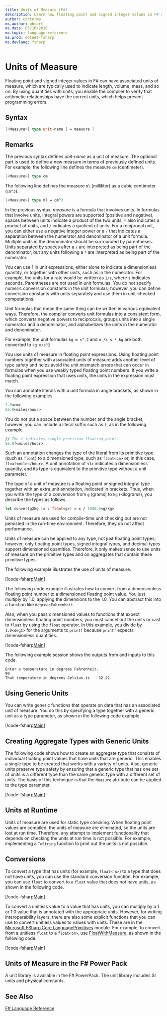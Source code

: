 ```yaml
---
title: Units of Measure (F#)
description: Learn how floating point and signed integer values in F# can have associated units of measure, which are typically used to indicate length, volume, and mass.
author: cartermp
ms.author: phcart
ms.date: 05/16/2016
ms.topic: language-reference
ms.prod: dotnet-fsharp
ms.devlang: fsharp
---
```

# Units of Measure

Floating point and signed integer values in F# can have associated units of measure, which are typically used to indicate length, volume, mass, and so on. By using quantities with units, you enable the compiler to verify that arithmetic relationships have the correct units, which helps prevent programming errors.


## Syntax

```fsharp
[<Measure>] type unit-name [ = measure ]
```

## Remarks
The previous syntax defines *unit-name* as a unit of measure. The optional part is used to define a new measure in terms of previously defined units. For example, the following line defines the measure `cm` (centimeter).

```fsharp
[<Measure>] type cm
```

The following line defines the measure `ml` (milliliter) as a cubic centimeter (`cm^3`).

```fsharp
[<Measure>] type ml = cm^3
```

In the previous syntax, *measure* is a formula that involves units. In formulas that involve units, integral powers are supported (positive and negative), spaces between units indicate a product of the two units, `*` also indicates a product of units, and `/` indicates a quotient of units. For a reciprocal unit, you can either use a negative integer power or a `/` that indicates a separation between the numerator and denominator of a unit formula. Multiple units in the denominator should be surrounded by parentheses. Units separated by spaces after a `/` are interpreted as being part of the denominator, but any units following a `*` are interpreted as being part of the numerator.

You can use 1 in unit expressions, either alone to indicate a dimensionless quantity, or together with other units, such as in the numerator. For example, the units for a rate would be written as `1/s`, where `s` indicates seconds. Parentheses are not used in unit formulas. You do not specify numeric conversion constants in the unit formulas; however, you can define conversion constants with units separately and use them in unit-checked computations.

Unit formulas that mean the same thing can be written in various equivalent ways. Therefore, the compiler converts unit formulas into a consistent form, which converts negative powers to reciprocals, groups units into a single numerator and a denominator, and alphabetizes the units in the numerator and denominator.

For example, the unit formulas `kg m s^-2` and `m /s s * kg` are both converted to `kg m/s^2`.

You use units of measure in floating point expressions. Using floating point numbers together with associated units of measure adds another level of type safety and helps avoid the unit mismatch errors that can occur in formulas when you use weakly typed floating point numbers. If you write a floating point expression that uses units, the units in the expression must match.

You can annotate literals with a unit formula in angle brackets, as shown in the following examples.

```fsharp
1.0<cm>
55.0<miles/hour>
```

You do not put a space between the number and the angle bracket; however, you can include a literal suffix such as `f`, as in the following example.

```fsharp
// The f indicates single-precision floating point.
55.0f<miles/hour>
```

Such an annotation changes the type of the literal from its primitive type (such as `float`) to a dimensioned type, such as `float<cm>` or, in this case, `float<miles/hour>`. A unit annotation of `<1>` indicates a dimensionless quantity, and its type is equivalent to the primitive type without a unit parameter.

The type of a unit of measure is a floating point or signed integral type together with an extra unit annotation, indicated in brackets. Thus, when you write the type of a conversion from `g` (grams) to `kg` (kilograms), you describe the types as follows.

```fsharp
let convertg2kg (x : float<g>) = x / 1000.0<g/kg>
```

Units of measure are used for compile-time unit checking but are not persisted in the run-time environment. Therefore, they do not affect performance.

Units of measure can be applied to any type, not just floating point types; however, only floating point types, signed integral types, and decimal types support dimensioned quantities. Therefore, it only makes sense to use units of measure on the primitive types and on aggregates that contain these primitive types.

The following example illustrates the use of units of measure.

[!code-fsharp[Main](../../../samples/snippets/fsharp/lang-ref-2/snippet6901.fs)]
    
The following code example illustrates how to convert from a dimensionless floating point number to a dimensioned floating point value. You just multiply by 1.0, applying the dimensions to the 1.0. You can abstract this into a function like `degreesFahrenheit`.

Also, when you pass dimensioned values to functions that expect dimensionless floating point numbers, you must cancel out the units or cast to `float` by using the `float` operator. In this example, you divide by `1.0<degC>` for the arguments to `printf` because `printf` expects dimensionless quantities.

[!code-fsharp[Main](../../../samples/snippets/fsharp/lang-ref-2/snippet6902.fs)]

The following example session shows the outputs from and inputs to this code.

```
Enter a temperature in degrees Fahrenheit.
90
That temperature in degrees Celsius is    32.22.
```

## Using Generic Units
You can write generic functions that operate on data that has an associated unit of measure. You do this by specifying a type together with a generic unit as a type parameter, as shown in the following code example.

[!code-fsharp[Main](../../../samples/snippets/fsharp/lang-ref-2/snippet6903.fs)]
    
## Creating Aggregate Types with Generic Units
The following code shows how to create an aggregate type that consists of individual floating point values that have units that are generic. This enables a single type to be created that works with a variety of units. Also, generic units preserve type safety by ensuring that a generic type that has one set of units is a different type than the same generic type with a different set of units. The basis of this technique is that the `Measure` attribute can be applied to the type parameter.

[!code-fsharp[Main](../../../samples/snippets/fsharp/lang-ref-2/snippet6904.fs)]
    
## Units at Runtime
Units of measure are used for static type checking. When floating point values are compiled, the units of measure are eliminated, so the units are lost at run time. Therefore, any attempt to implement functionality that depends on checking the units at run time is not possible. For example, implementing a `ToString` function to print out the units is not possible.


## Conversions
To convert a type that has units (for example, `float<'u>`) to a type that does not have units, you can use the standard conversion function. For example, you can use `float` to convert to a `float` value that does not have units, as shown in the following code.

[!code-fsharp[Main](../../../samples/snippets/fsharp/lang-ref-2/snippet6905.fs)]

To convert a unitless value to a value that has units, you can multiply by a 1 or 1.0 value that is annotated with the appropriate units. However, for writing interoperability layers, there are also some explicit functions that you can use to convert unitless values to values with units. These are in the [Microsoft.FSharp.Core.LanguagePrimitives](https://msdn.microsoft.com/library/69d08ac5-5d51-4c20-bf1e-850fd312ece3) module. For example, to convert from a unitless `float` to a `float<cm>`, use [FloatWithMeasure](https://msdn.microsoft.com/library/69520bc7-d67b-46b8-9004-7cac9646b8d9), as shown in the following code.

[!code-fsharp[Main](../../../samples/snippets/fsharp/lang-ref-2/snippet6906.fs)]
    
## Units of Measure in the F# Power Pack
A unit library is available in the F# PowerPack. The unit library includes SI units and physical constants.


## See Also
[F# Language Reference](index.md)
